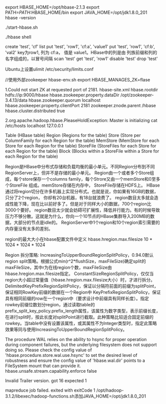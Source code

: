 export HBASE_HOME=/opt/hbase-2.1.3
export PATH=$PATH:$HBASE_HOME/bin
export JAVA_HOME=/opt/jdk1.8.0_201
 hbase -version

./start-hbase.sh

./hbase shell

create 'test', 'cf'
list
put 'test', 'row1', 'cf:a', 'value1'
put 'test', 'row1', 'cf:b', 'val2'
key为row1, 列为 cf:a， 值是 value1。HBase中的列是由 列族前缀和列的名字组成的，以冒号间隔
scan 'test'
get 'test', 'row1'
disable 'test'
drop 'test'

Ubuntu上设置ulimit
/etc/security/limits.conf

//使用外部zookeeper
hbase-env.sh
export HBASE_MANAGES_ZK=flase

1.Could not start ZK at requested port of 2181.
hbase-site.xml
<configuration>
	 <property>
	    <name>hbase.rootdir</name>
	    <value>hdfs://ip:9000/hbase</value>
	</property>
	<property>
		<name>hbase.zookeeper.property.dataDir</name>
		<value>/opt/zookeeper-3.4.13/data</value>
	</property>
	<property>
		<name>hbase.zookeeper.quorum</name>
		<value>localhost</value>
	</property>
	<property>
		<name>hbase.zookeeper.property.clientPort</name>
		<value>2181</value>
	</property>
	<property>
		<name>zookeeper.znode.parent</name>
		<value>/hbase</value>
	</property>
	<property>
		<name>hbase.cluster.distributed</name>
		<value>true</value>
	</property>
</configuration>

2.org.apache.hadoop.hbase.PleaseHoldException: Master is initializing
cat /etc/hosts
localhost 127.0.0.1

Table       (HBase table)
    Region       (Regions for the table)
         Store          (Store per ColumnFamily for each Region for the table)
              MemStore        (MemStore for each Store for each Region for the table)
              StoreFile       (StoreFiles for each Store for each Region for the table)
                    Block     (Blocks within a StoreFile within a Store for each Region for the table)


Region是HBase中分布式存储和负载均衡的最小单元。不同Region分布到不同RegionServer上，但并不是存储的最小单元。
Region由一个或者多个Store组成，每个store保存一个columns family，每个Strore又由一个memStore和0至多个StoreFile 组成。memStore存储在内存中， StoreFile存储在HDFS上。
HBase通过将region切分在许多机器上实现分布式。也就是说，你如果有16GB的数据，只分了2个region， 你却有20台机器，有18台就浪费了。
region数目太多就会造成性能下降，现在比以前好多了。但是对于同样大小的数据，700个region比3000个要好。
region数目太少就会妨碍可扩展性，降低并行能力。有的时候导致压力不够分散。这就是为什么，你向一个10节点的HBase集群导入200MB的数据，大部分的节点是idle的。
RegionServer中1个region和10个region索引需要的内存量没有太多的差别。

region的最大大小在hbase配置文件中定义
<property>
  <name>hbase.hregion.max.filesize</name>
  <value>10 * 1024 * 1024 * 1024</value>
</property>

Region 拆分策略:
IncreasingToUpperBoundRegionSplitPolicy，0.94.0默认region split策略。根据公式min(r^2*flushSize，maxFileSize)确定split的maxFileSize，其中r为在线region个数，maxFileSize由hbase.hregion.max.filesize指定。
ConstantSizeRegionSplitPolicy，仅仅当region大小超过常量值（hbase.hregion.max.filesize大小）时，才进行拆分。
DelimitedKeyPrefixRegionSplitPolicy，保证以分隔符前面的前缀为splitPoint，保证相同RowKey前缀的数据在一个Region中
KeyPrefixRegionSplitPolicy，保证具有相同前缀的row在一个region中（要求设计中前缀具有同样长度）。指定rowkey前缀位数划分region，通过读取table的prefix_split_key_policy.prefix_length属性，该属性为数字类型，表示前缀长度，在进行split时，按此长度对splitPoint进行截取。此种策略比较适合固定前缀的rowkey。当table中没有设置该属性，或其属性不为Integer类型时，指定此策略效果等同与使用IncreasingToUpperBoundRegionSplitPolicy。

The procedure WAL relies on the ability to hsync for proper operation during component failures, but the underlying filesystem does not support doing so. Please check the config value of 'hbase.procedure.store.wal.use.hsync' to set the desired level of robustness and ensure the config value of 'hbase.wal.dir' points to a FileSystem mount that can provide it.
<property>
  <name>hbase.unsafe.stream.capability.enforce</name>
  <value>false</value>
</property>


Invalid Trailer version. got 16 expected 1

mapreduce job failed. exited with exitCode 1
/opt/hadoop-3.1.2/libexec/hadoop-functions.sh添加JAVA_HOME=/opt/jdk1.8.0_201
